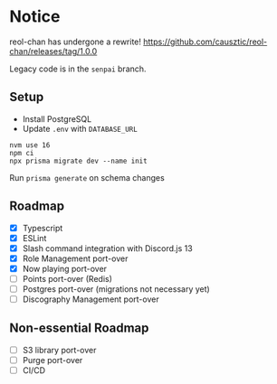 # Notice

reol-chan has undergone a rewrite! https://github.com/causztic/reol-chan/releases/tag/1.0.0

Legacy code is in the `senpai` branch.

## Setup

- Install PostgreSQL
- Update `.env` with `DATABASE_URL`

```
nvm use 16
npm ci
npx prisma migrate dev --name init 
```

Run `prisma generate` on schema changes

## Roadmap

- [x] Typescript
- [x] ESLint
- [x] Slash command integration with Discord.js 13
- [x] Role Management port-over
- [x] Now playing port-over
- [ ] Points port-over (Redis)
- [ ] Postgres port-over (migrations not necessary yet)
- [ ] Discography Management port-over

## Non-essential Roadmap

- [ ] S3 library port-over
- [ ] Purge port-over
- [ ] CI/CD
